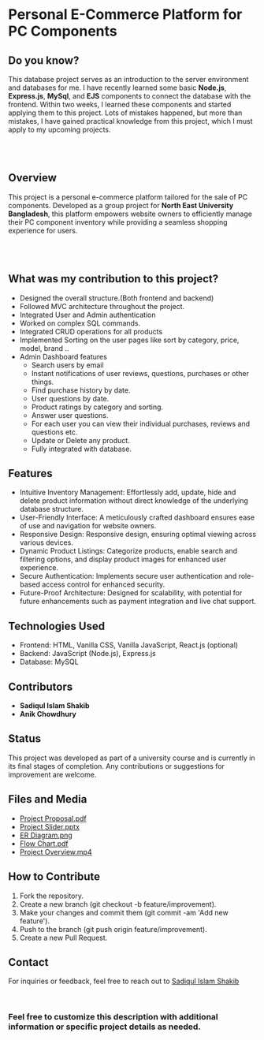 # Personal E-Commerce Platform for PC Components

## Do you know?
<p>This database project serves as an introduction to the server environment and databases for me. I have recently learned some basic <b>Node.js</b>, <b>Express.js</b>, <b>MySql</b>, and <b>EJS</b> components to connect the database with the frontend. Within two weeks, I learned these components and started applying them to this project. Lots of mistakes happened, but more than mistakes, I have gained practical knowledge from this project, which I must apply to my upcoming projects.</p>
<br><br>

## Overview
<p>This project is a personal e-commerce platform tailored for the sale of PC components. Developed as a group project for <b>North East University Bangladesh</b>, this platform empowers website owners to efficiently manage their PC component inventory while providing a seamless shopping experience for users.</p><br><br>

## What was my contribution to this project?
- Designed the overall structure.(Both frontend and backend)
- Followed MVC architecture throughout the project.
- Integrated User and Admin authentication
- Worked on complex SQL commands.
- Integrated CRUD operations for all products
- Implemented Sorting on the user pages like sort by category, price, model, brand ..
- Admin Dashboard features
  - Search users by email
  - Instant notifications of user reviews, questions, purchases or other things.
  - Find purchase history by date.
  - User questions by date.
  - Product ratings by category and sorting.
  - Answer user questions.
  - For each user you can view their individual purchases, reviews and questions etc.
  - Update or Delete any product.
  - Fully integrated with database.

## Features
- Intuitive Inventory Management: Effortlessly add, update, hide and delete product information without direct knowledge of the underlying database structure.
- User-Friendly Interface: A meticulously crafted dashboard ensures ease of use and navigation for website owners.
- Responsive Design: Responsive design, ensuring optimal viewing across various devices.
- Dynamic Product Listings: Categorize products, enable search and filtering options, and display product images for enhanced user experience.
- Secure Authentication: Implements secure user authentication and role-based access control for enhanced security.
- Future-Proof Architecture: Designed for scalability, with potential for future enhancements such as payment integration and live chat support.

## Technologies Used
- Frontend: HTML, Vanilla CSS, Vanilla JavaScript, React.js (optional)
- Backend: JavaScript (Node.js), Express.js
- Database: MySQL

## Contributors
- <b>Sadiqul Islam Shakib</b>
- <b>Anik Chowdhury</b>

## Status
<p>This project was developed as part of a university course and is currently in its final stages of completion. Any contributions or suggestions for improvement are welcome.</p>

## Files and Media
- [Project Proposal.pdf](https://drive.google.com/file/d/124WgAUmIx9Fp4VSmY-JRE8cgB9e2SvFb/view?usp=sharing)
- [Project Slider.pptx](https://docs.google.com/presentation/d/1L52EQZVm_NCPp1nk3y-G3Bf1zkzQ_9kV/edit?usp=sharing&ouid=105383669355188695909&rtpof=true&sd=true)
- [ER Diagram.png](https://drive.google.com/file/d/1kLo9mgk2Er5pZVLdZl7RKzhDSN-LwhTD/view?usp=sharing)
- [Flow Chart.pdf](https://drive.google.com/file/d/1ubu8S9Vg3_bMDskrQAIE-58yk4lsFdLs/view?usp=sharing)
- [Project Overview.mp4](https://drive.google.com/file/d/1ej4blzkYd6M2zhHDBxXeMDc74AiJufUQ/view?usp=drivesdk)

## How to Contribute
1. Fork the repository.
2. Create a new branch (git checkout -b feature/improvement).
3. Make your changes and commit them (git commit -am 'Add new feature').
4. Push to the branch (git push origin feature/improvement).
5. Create a new Pull Request.

## Contact
For inquiries or feedback, feel free to reach out to [Sadiqul Islam Shakib](mailto:sadiqul.islam.shakib21@gmail.com)

<br>

### Feel free to customize this description with additional information or specific project details as needed.

